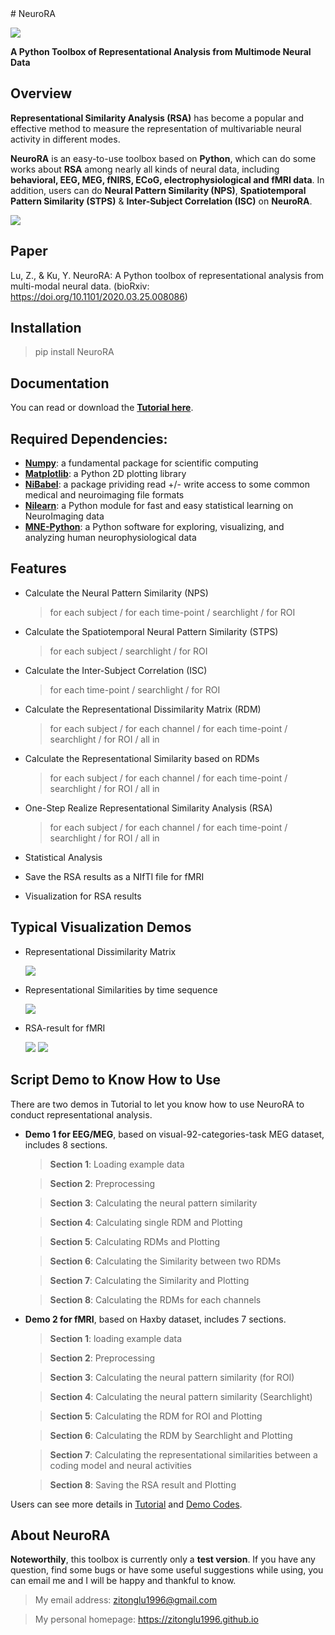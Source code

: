 <meta name="google-site-verification" content="nSJP12yLCr6zLi5RzrkcJOfIrlut0Ro3Y63OOZ0_hdU" />
# NeuroRA

![ ](img/logo.jpg)

**A Python Toolbox of Representational Analysis from Multimode Neural Data**

## Overview
**Representational Similarity Analysis (RSA)** has become a popular and effective method to measure the representation of multivariable neural activity in different modes.

**NeuroRA** is an easy-to-use toolbox based on **Python**, which can do some works about **RSA** among nearly all kinds of neural data, including **behavioral, EEG, MEG, fNIRS, ECoG, electrophysiological and fMRI data**.
In addition, users can do **Neural Pattern Similarity (NPS)**, **Spatiotemporal Pattern Similarity (STPS)** & **Inter-Subject Correlation (ISC)** on **NeuroRA**.

![ ](img/Overview.png)

## Paper

Lu, Z., & Ku, Y. NeuroRA: A Python toolbox of representational analysis from multi-modal neural data. (bioRxiv: https://doi.org/10.1101/2020.03.25.008086)

## Installation

> pip install NeuroRA 

## Documentation

You can read or download the **[Tutorial here](https://neurora.github.io/NeuroRA/neurora/Tutorial.pdf)**.

## Required Dependencies:
- **[Numpy](http://www.numpy.org)**: a fundamental package for scientific computing
- **[Matplotlib](https://matplotlib.org)**: a Python 2D plotting library
- **[NiBabel](https://nipy.org/nibabel/)**: a package prividing read +/- write access to some common medical and neuroimaging file formats
- **[Nilearn](https://nilearn.github.io/)**: a Python module for fast and easy statistical learning on NeuroImaging data
- **[MNE-Python](https://mne.tools/)**: a Python software for exploring, visualizing, and analyzing human neurophysiological data

## Features

- Calculate the Neural Pattern Similarity (NPS)

    > for each subject / for each time-point / searchlight / for ROI

- Calculate the Spatiotemporal Neural Pattern Similarity (STPS)

    > for each subject / searchlight / for ROI

- Calculate the Inter-Subject Correlation (ISC)

    > for each time-point / searchlight / for ROI

- Calculate the Representational Dissimilarity Matrix (RDM)

    > for each subject / for each channel / for each time-point / searchlight / for ROI / all in

- Calculate the Representational Similarity based on RDMs

    > for each subject / for each channel / for each time-point / searchlight / for ROI / all in

- One-Step Realize Representational Similarity Analysis (RSA)

    > for each subject / for each channel / for each time-point / searchlight / for ROI / all in

- Statistical Analysis

- Save the RSA results as a NIfTI file for fMRI

- Visualization for RSA results

## Typical Visualization Demos

- Representational Dissimilarity Matrix

    ![ ](img/01.png)

- Representational Similarities by time sequence

    ![ ](img/02.png)

- RSA-result for fMRI

    ![ ](img/03.png)
    ![ ](img/04.png)

## Script Demo to Know How to Use

There are two demos in Tutorial to let you know how to use NeuroRA to conduct representational analysis.

- **Demo 1 for EEG/MEG**, based on visual-92-categories-task MEG dataset, includes 8 sections.

    > **Section 1**: Loading example data
    
    > **Section 2**: Preprocessing
    
    > **Section 3**: Calculating the neural pattern similarity
    
    > **Section 4**: Calculating single RDM and Plotting
    
    > **Section 5**: Calculating RDMs and Plotting
    
    > **Section 6**: Calculating the Similarity between two RDMs
    
    > **Section 7**: Calculating the Similarity and Plotting
    
    > **Section 8**: Calculating the RDMs for each channels

- **Demo 2 for fMRI**, based on Haxby dataset, includes 7 sections.

    > **Section 1**: loading example data
    
    > **Section 2**: Preprocessing
    
    > **Section 3**: Calculating the neural pattern similarity (for ROI)
    
    > **Section 4**: Calculating the neural pattern similarity (Searchlight)
    
    > **Section 5**: Calculating the RDM for ROI and Plotting
    
    > **Section 6**: Calculating the RDM by Searchlight and Plotting
    
    > **Section 7**: Calculating the representational similarities between a coding model and neural activities
    
    > **Section 8**: Saving the RSA result and Plotting

Users can see more details in [Tutorial](https://neurora.github.io/NeuroRA/neurora/Tutorial.pdf) and [Demo Codes](https://github.com/neurora/NeuroRA/tree/master/demo).

## About NeuroRA

**Noteworthily**, this toolbox is currently only a **test version**. 
If you have any question, find some bugs or have some useful suggestions while using, you can email me and I will be happy and thankful to know.
>My email address: 
>zitonglu1996@gmail.com

>My personal homepage:
>https://zitonglu1996.github.io

